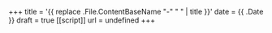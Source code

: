 +++
title = '{{ replace .File.ContentBaseName "-" " " | title }}'
date = {{ .Date }}
draft = true
[[script]]
url = undefined
+++
